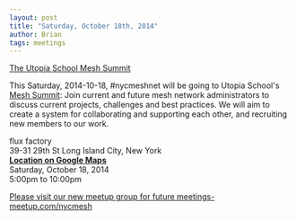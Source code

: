 ```yaml
---
layout: post
title: "Saturday, October 18th, 2014"
author: Brian
tags: meetings
---
```


[The Utopia School Mesh Summit](http://www.meetup.com/nycmesh/events/213619402/)

This Saturday, 2014-10-18, #nycmeshnet will be going to Utopia School's [Mesh Summit](http://utopiaschool.org/node/124): Join current and future mesh network administrators to discuss current projects, challenges and best practices. We will aim to create a system for collaborating and supporting each other, and recruiting new members to our work.

flux factory<br>
39-31 29th St Long Island City, New York<br>
__[Location on Google Maps](https://www.google.com/maps/place/39-31+29th+St,+Long+Island+City,+NY+11101/@40.7525907,-73.9349629,17z)__<br>
Saturday, October 18, 2014<br>
5:00pm to 10:00pm

[Please visit our new meetup group for future meetings- meetup.com/nycmesh](http://www.meetup.com/nycmesh/)
